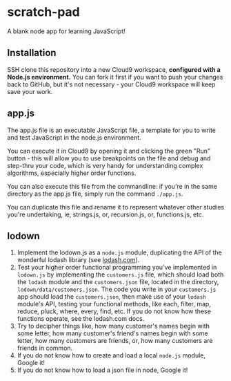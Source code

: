 # scratch-pad
A blank node app for learning JavaScript!

## Installation

SSH clone this repository into a new Cloud9 workspace, **configured with a Node.js environment.**  You can fork it first if you want to push your changes back to GitHub, but it's not necessary - your Cloud9 workspace will keep save your work.

## app.js

The app.js file is an executable JavaScript file, a template for you to write and test JavaScript in the node.js environment.

You can execute it in Cloud9 by opening it and clicking the green "Run" button - this will allow you to use breakpoints on the file and debug and step-thru your code, which is very handy for understanding complex algorithms, especially higher order functions.

You can also execute this file from the commandline: if you're in the same directory as the app.js file, simply run the command `./app.js`.

You can duplicate this file and rename it to represent whatever other studies you're undertaking, ie, strings.js, or, recursion.js, or, functions.js, etc.

## lodown

1. Implement the lodown.js as a `node.js` module, duplicating the API of the wonderful lodash library (see <a href="https://lodash.com/" target="_blank">lodash.com</a>).
2. Test your higher order functional programming you've implemented in `lodown.js` by implementing the `customers.js` file, which should load both the `lodash` module and the `customers.json` file, located in the directory, `lodown/data/customers.json`.  The code you write in your `customers.js` app should load the `customers.json`, then make use of your `lodash` module's API, testing your functional methods, like each, filter, map, reduce, pluck, where, every, find, etc.  If you do not know how these functions operate, see the lodash.com docs.
3. Try to decipher things like, how many customer's names begin with some letter, how many customer's friend's names begin with some letter, how many customers are friends, or, how many customers are friends in common.
4. If you do not know how to create and load a local `node.js` module, Google it!
5. If you do not know how to load a json file in node, Google it!